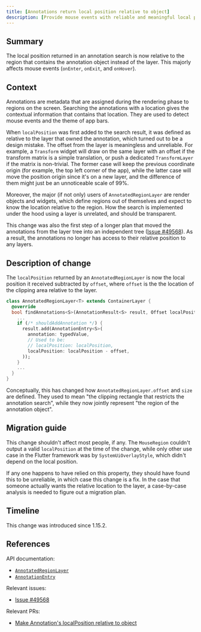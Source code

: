 ```yaml
---
title: [Annotations return local position relative to object]
description: [Provide mouse events with reliable and meaningful local positions.]
---
```


## Summary

The local position returned in an annotation search is now relative to the
region that contains the annotation object instead of the layer. This majorly
affects mouse events (`onEnter`, `onExit`, and `onHover`).

## Context

Annotations are metadata that are assigned during the rendering phase to
regions on the screen. Searching the annotations with a location gives the
contextual information that contains that location. They are used to detect
mouse events and the theme of app bars.

When `localPosition` was first added to the search result, it was defined as
relative to the layer that owned the annotation, which turned out to be a
design mistake. The offset from the layer is meaningless and unreliable. For
example, a `Transform` widget will draw on the same layer with an offset if
the transform matrix is a simple translation, or push a dedicated
`TransformLayer` if the matrix is non-trivial. The former case will keep the
previous coordinate origin (for example, the top left corner of the app),
while the latter case will move the position origin since it's on a new
layer, and the difference of them might just be an unnoticeable scale of
99%.

Moreover, the major (if not only) users of `AnnotatedRegionLayer` are render
objects and widgets, which define regions out of themselves and expect to
know the location relative to the region. How the search is implemented
under the hood using a layer is unrelated, and should be transparent.

This change was also the first step of a longer plan that moved the
annotations from the layer tree into an independent tree ([Issue #49568][]).
As a result, the annotations no longer has access to their relative position
to any layers.

## Description of change

The `localPosition` returned by an `AnnotatedRegionLayer` is now the local
position it received subtracted by `offset`, where `offset` is the the
location of the clipping area relative to the layer.

```dart
class AnnotatedRegionLayer<T> extends ContainerLayer {
  @override
  bool findAnnotations<S>(AnnotationResult<S> result, Offset localPosition, { @required bool onlyFirst }) {
    ...
    if (/* shouldAddAnnotation */) {
      result.add(AnnotationEntry<S>(
        annotation: typedValue,
        // Used to be:
        // localPosition: localPosition,
        localPosition: localPosition - offset,
      ));
    }
    ...
  }
}
```

Conceptually, this has changed how `AnnotatedRegionLayer.offset` and `size`
are defined. They used to mean "the clipping rectangle that restricts the
annotation search", while they now jointly represent "the region of the
annotation object".

## Migration guide

This change shouldn't affect most people, if any. The `MouseRegion` couldn't
output a valid `localPosition` at the time of the change, while only other
use case in the Flutter framework was by `SystemUiOverlayStyle`, which didn't
depend on the local position.

If any one happens to have relied on this property, they should have found
this to be unreliable, in which case this change is a fix. In the case that
someone actually wants the relative location to the layer, a case-by-case
analysis is needed to figure out a migration plan.

## Timeline

This change was introduced since 1.15.2.

## References

API documentation:
* [`AnnotatedRegionLayer`][]
* [`AnnotationEntry`][]

Relevant issues:
* [Issue #49568][]

Relevant PRs:
* [Make Annotation's localPosition relative to object][]

[`AnnotatedRegionLayer`]: {{site.api}}/flutter/rendering/AnnotatedRegionLayer-class.html
[`AnnotationEntry`]: {{site.api}}/flutter/rendering/AnnotationEntry-class.html
[Issue #49568]: {{site.github}}/flutter/flutter/issues/49568
[Make Annotation's localPosition relative to object]: {{site.github}}/flutter/flutter/pull/50157
